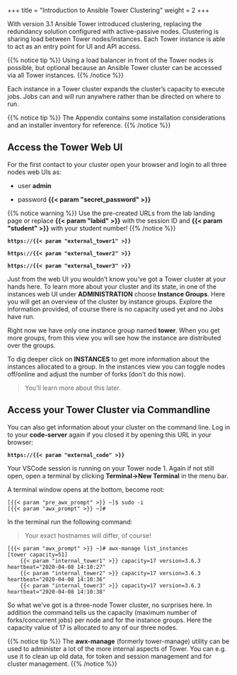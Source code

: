 +++
title = "Introduction to Ansible Tower Clustering"
weight = 2
+++

With version 3.1 Ansible Tower introduced clustering, replacing the
redundancy solution configured with active-passive nodes. Clustering
is sharing load between Tower nodes/instances. Each Tower instance is
able to act as an entry point for UI and API access.

{{% notice tip %}}
Using a load balancer in front of the Tower nodes is possible, but optional because an Ansible Tower cluster can be accessed via all Tower instances.
{{% /notice %}}

Each instance in a Tower cluster expands the cluster’s capacity to
execute jobs. Jobs can and will run anywhere rather than be directed on
where to run.

{{% notice tip %}}
The Appendix contains some installation considerations and an installer inventory for reference.
{{% /notice %}}

## Access the Tower Web UI

For the first contact to your cluster open your browser and login to all
three nodes web UIs as:

  - user **admin**

  - password **{{< param "secret_password" >}}**

{{% notice warning %}}
Use the pre-created URLs from the lab landing page or replace **{{< param "labid" >}}** with the session ID and **{{< param "student" >}}** with your student number!
{{% /notice %}}

**`https://{{< param "external_tower1" >}}`**

**`https://{{< param "external_tower2" >}}`**

**`https://{{< param "external_tower3" >}}`**

Just from the web UI you wouldn’t know you’ve got a Tower cluster at your hands here. To learn more about your cluster and its state, in one of the instances web UI under **ADMINISTRATION** choose **Instance Groups**. Here you will get an overview of the cluster by instance groups. Explore the information provided, of course there is no capacity used yet and no Jobs have run.

Right now we have only one instance group named **tower**. When you get more groups, from this view you will see how the instance are distributed over the groups.

To dig deeper click on **INSTANCES** to get more information about the instances allocated to a group. In the instances view you can toggle nodes off/online and adjust the number of forks (don't do this now).

> You’ll learn more about this later.

## Access your Tower Cluster via Commandline

You can also get information about your cluster on the command line. Log in to your **code-server** again if you closed it by opening this URL in your browser:

**`https://{{< param "external_code" >}}`**

Your VSCode session is running on your Tower node 1. Again if not still open, open a terminal by clicking **Terminal->New Terminal** in the menu bar.

A terminal window opens at the bottom, become root:

    [{{< param "pre_awx_prompt" >}} ~]$ sudo -i
    [{{< param "awx_prompt" >}} ~]#

In the terminal run the following command:

> Your exact hostnames will differ, of course!

    [{{< param "awx_prompt" >}} ~]# awx-manage list_instances
    [tower capacity=51]
        {{< param "internal_tower1" >}} capacity=17 version=3.6.3 heartbeat="2020-04-08 14:10:27"
        {{< param "internal_tower2" >}} capacity=17 version=3.6.3 heartbeat="2020-04-08 14:10:36"
        {{< param "internal_tower3" >}} capacity=17 version=3.6.3 heartbeat="2020-04-08 14:10:38"

So what we’ve got is a three-node Tower cluster, no surprises here. In addition the command tells us the capacity (maximum number of forks/concurrent jobs) per node and for the instance groups. Here the capacity value of 17 is allocated to any of our three nodes.

{{% notice tip %}}
The **awx-manage** (formerly tower-manage) utility can be used to administer a lot of the more internal aspects of Tower. You can e.g. use it to clean up old data, for token and session management and for cluster management.
{{% /notice %}}
